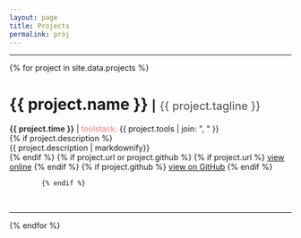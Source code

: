 ```yaml
---
layout: page
title: Projects
permalink: proj
---
```


---

<div id="projects">
    {% for project in site.data.projects %}
        <div class="project">
        <h1> {{ project.name }} 
        <span class="separator" style="font-size: 20px">|</span>
        <span style="font-size: 20px">
        <span style="font-weight: normal">
        <span style="color:#4C4C4C">{{ project.tagline }}</span></span></span></h1>
      <div class="meta">
                <span class="time" style="font-weight: bold"><span style="color:#333333">{{ project.time }}</span></span>
                <span class="toolstack">| <span style="color:#ff7476">toolstack:</span></span> {{ project.tools | join: ", " }}
            </div>
      {% if project.description %}
      <div class="description">{{ project.description | markdownify}}</div>
      {% endif %}   
      {% if project.url or project.github %}
                {% if project.url %}
                    <a href="{{ project.url }}" class="btn btn-md btn-default" target="_blank"><i class="fa fa-link fa-fw"></i>view online</a>
                {% endif %}
                {% if project.github %}
                    <a href="https://github.com/{{ project.github.url }}" class="btn btn-md btn-default" target="_blank"><i class="fa fa-github fa-fw"></i>view on GitHub</a>
                {% endif %}

            {% endif %}      
  </div>
  <br> 
 <hr />
  {% endfor %}
</div>
